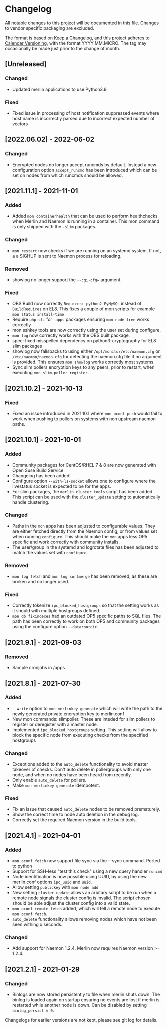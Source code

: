 # Changelog
All notable changes to this project will be documented in this file. Changes to
vendor specific packaging are excluded.

The format is based on [Keep a Changelog](https://keepachangelog.com/en/1.0.0/),
and this project adheres to [Calendar Versioning](https://calver.org/), with the
format YYYY.MM.MICRO. The tag may occasionally be made just prior to the change
of month.

## [Unreleased]
### Changed
- Updated merlin applications to use Python3.9

### Fixed
- Fixed issue in processing of host notification suppressed events where host 
  name is incorrectly parsed due to incorrect expected number of vectors

## [2022.06.02] - 2022-06-02
### Changed
- Encrypted nodes no longer accept runcmds by default. Instead a new configuration
  option `accept_runcmd` has been introduced which can be set on nodes from which
  runcmds should be allowed.

## [2021.11.1] - 2021-11-01
### Added
- Added `mon containerhealth` that can be used to perform healthchecks when
  Merlin and Naemon is running in a container. This mon command is only shipped
  with the `-slim` packages.

### Changed
- `mon restart` now checks if we are running on an systemd system. If not, a
  a SIGHUP is sent to Naemon process for reloading.

### Removed
- showlog no longer support the `--cgi-cfg=` argument.

### Fixed
- OBS Build now correctly `Requires: python2-PyMySQL` instead of `BuildRequires`
  on EL8. This fixes a couple of mon scripts for example
  `mon status install-time`
- Require `php-cli` for `-apps` packages ensuring `mon node tree` works
  correctly
- mon sshkey tools are now correctly using the user set during configure.
- `mon log` now correctly works with the OBS built package.
- spec: fixed misspelled dependency on python3-cryptography for EL8 slim packages
- showlog now fallsbacks to using either `/opt/monitor/etc/naemon.cfg` or
  `/etc/naemon/naemon.cfg` for detecting the naemon.cfg file if no argument is
  provided. This ensures `mon showlog` works correctly most systems.
- Sync slim pollers encryption keys to any peers, prior to restart, when
  executing `mon slim-poller register`.

## [2021.10.2] - 2021-10-13
### Fixed
- Fixed an issue introduced in 2021.10.1 where `mon oconf push` would fail to
  work when pushing to pollers on systems with non upstream naemon paths.

## [2021.10.1] - 2021-10-01
### Added
- Community packages for CentOS/RHEL 7 & 8 are now generated with Open Suse
  Build Service
- Changelog has been added!
- Configure option `--with-ls-socket` allows one to configure where the
  livestatus socket is expected to be for the apps.
- For slim packages, the `merlin_cluster_tools` script has been added. This
  script can be used with the `cluster_update` setting to automatically handle
  clustering.

### Changed
- Paths in the `mon` apps has been adjusted to configurable values. They are
  either fetched directly from the Naemon config, or from values set when
  running `configure`. This should make the `mon` apps less OP5 specific and
  work correctly with community installs.
- The user/group in the systemd and logrotate files has been adjusted to match
  the values set with `configure`.

### Removed
- `mon log fetch` and `mon log sortmerge` has been removed, as these are broken
   and no longer used.

### Fixed
- Correctly tokenize `ipc_blocked_hostgroups` so that the setting works as it
  should with multiple hostgroups defined.
- `mon db fixindexes` had an outdated OP5 specific paths to SQL files. The path
  has been correctly to work on both OP5 and community packages using the
  configure option `--datarootdir`.

## [2021.9.1] - 2021-09-03
### Removed
- Sample cronjobs in /apps

## [2021.8.1] - 2021-07-30
### Added
- `--write` option to `mon merlinkey generate` which will write the path to the
  newly generated private encryption key to merlin.conf
- New mon commands: slimpoller. These are inteded for slim pollers to register
  or deregister with a master node.
- Implemented `ipc_blocked_hostgroups` setting. This setting will allow to block
  the specific node from executing checks from the specified hostgroups

### Changed
- Exceptions added to the `auto_delete` functionality to avoid master takeover
  of checks. Don't auto delete in pollergroups with only one node, and when
  no nodes have been heard from recently.
- Only enable `auto_delete` for pollers.
- Make `mon merlinkey generate` idempotent.

### Fixed
- Fix an issue that caused `auto_delete` nodes to be removed prematurely.
- Show the correct time to node auto deletion in the debug log.
- Correctly set the required Naemon version in the build tools.


## [2021.4.1] - 2021-04-01
### Added
- `mon oconf fetch` now support file sync via the --sync command. Ported to
   python
- Support for SSH-less "test this check" using a new query handler `runcmd`
- Node identification is now possible using UUID, by using the new merlin.conf
  options `ipc_uuid` and `uuid`.
- Allow setting `publickey` with `mon node add`
- New setting `cluster_update` allows an arbitary script to be run when a remote
  node signals the cluster config is invalid. The script chosen should be able
  adjust the cluster config into a valid state.
- `mon oconf remote-fetch` added, which will tell a remote node to execute
  `mon oconf fetch`.
- `auto_delete` functionality allows removing nodes which have not been seen
  withing x seconds.

### Changed
- Add support for Naemon 1.2.4. Merlin now requires Naemon version >= 1.2.4.

## [2021.2.1] - 2021-01-29
### Changed
- Binlogs are now stored persistently to file when merlin shuts down. The
  binlog is loaded again on startup ensuring no events are lost if merlin is
  restarted while another node is down. Can be disabled by setting
  `binlog_persist = 0`.

Changelogs for earlier versions are not kept, please see git log for details.
